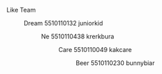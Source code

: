 Like Team <dir>
Dream 5510110132 juniorkid <dir>
Ne 5510110438 krerkbura <dir>
Care 5510110049 kakcare <dir>
Beer 5510110230 bunnybiar <dir>
